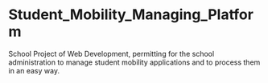 # Student_Mobility_Managing_Platform
School Project of Web Development, permitting for the school administration to manage student mobility applications and to process them in an easy way.
